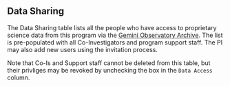 ## Data Sharing

The Data Sharing table lists all the people who have access to proprietary science data from this program via the [Gemini Observatory Archive](https://archive.gemini.edu).
The list is pre-populated with all Co-Investigators and program support staff.
The PI may also add new users using the invitation process.

Note that Co-Is and Support staff cannot be deleted from this table, but their privliges may be revoked by unchecking the box in the `Data Access` column.

